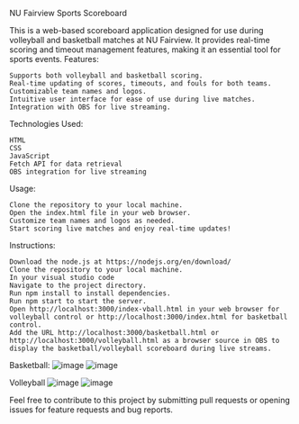 NU Fairview Sports Scoreboard

This is a web-based scoreboard application designed for use during volleyball and basketball matches at NU Fairview. It provides real-time scoring and timeout management features, making it an essential tool for sports events.
Features:

    Supports both volleyball and basketball scoring.
    Real-time updating of scores, timeouts, and fouls for both teams.
    Customizable team names and logos.
    Intuitive user interface for ease of use during live matches.
    Integration with OBS for live streaming.

Technologies Used:

    HTML
    CSS
    JavaScript
    Fetch API for data retrieval
    OBS integration for live streaming

Usage:

    Clone the repository to your local machine.
    Open the index.html file in your web browser.
    Customize team names and logos as needed.
    Start scoring live matches and enjoy real-time updates!

Instructions:

    Download the node.js at https://nodejs.org/en/download/
    Clone the repository to your local machine.
    In your visual studio code
    Navigate to the project directory.
    Run npm install to install dependencies.
    Run npm start to start the server.
    Open http://localhost:3000/index-vball.html in your web browser for volleyball control or http://localhost:3000/index.html for basketball control.
    Add the URL http://localhost:3000/basketball.html or http://localhost:3000/volleyball.html as a browser source in OBS to display the basketball/volleyball scoreboard during live streams.

Basketball:
![image](https://github.com/esurenajames/scoreboard/assets/152574530/9caeffdd-57ac-4a9f-8678-e4cfc9442ada)
![image](https://github.com/esurenajames/scoreboard/assets/84180003/3b44da57-59e1-44ef-b613-2eaf640e23f3)

Volleyball
![image](https://github.com/esurenajames/scoreboard/assets/152574530/ab592de1-e2c1-4c4b-9c60-0e9f6aa04f67)
![image](https://github.com/esurenajames/scoreboard/assets/84180003/4863b2c5-a59b-4225-b86a-aa93f93a3ec0)

Feel free to contribute to this project by submitting pull requests or opening issues for feature requests and bug reports.


